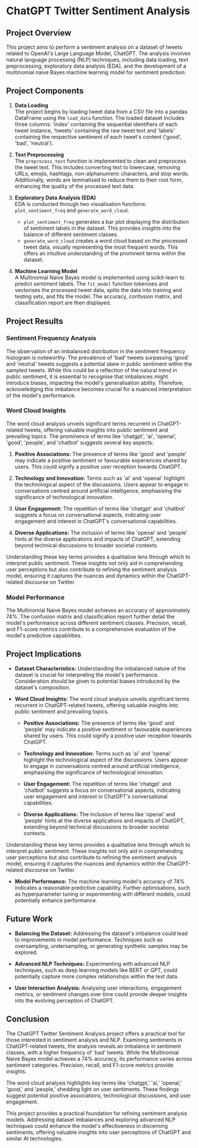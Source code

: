 # ChatGPT Twitter Sentiment Analysis

## Project Overview

This project aims to perform a sentiment analysis on a dataset of tweets related to OpenAI's Large Language Model, ChatGPT. The analysis involves natural language processing (NLP) techniques, including data loading, text preprocessing, exploratory data analysis (EDA), and the development of a multinomial naive Bayes machine learning model for sentiment prediction.

## Project Components

1. **Data Loading**  
   The project begins by loading tweet data from a CSV file into a pandas DataFrame using the `load_data` function. The loaded dataset includes three columns: 'index' containing the sequential identifiers of each tweet instance, 'tweets' containing the raw tweet text and 'labels' containing the respective sentiment of each tweet's content ('good', 'bad', 'neutral').

2. **Text Preprocessing**  
   The `preprocess_text` function is implemented to clean and preprocess the tweet text. This includes converting text to lowercase, removing URLs, emojis, hashtags, non-alphanumeric characters, and stop words. Additionally, words are lemmatised to reduce them to their root form, enhancing the quality of the processed text data.

3. **Exploratory Data Analysis (EDA)**  
   EDA is conducted through two visualisation functions: `plot_sentiment_freq` and `generate_word_cloud`.
   - `plot_sentiment_freq` generates a bar plot displaying the distribution of sentiment labels in the dataset. This provides insights into the balance of different sentiment classes.
   - `generate_word_cloud` creates a word cloud based on the processed tweet data, visually representing the most frequent words. This offers an intuitive understanding of the prominent terms within the dataset.

4. **Machine Learning Model**  
   A Multinomial Naive Bayes model is implemented using scikit-learn to predict sentiment labels. The `fit_model` function tokenises and vectorises the processed tweet data, splits the data into training and testing sets, and fits the model. The accuracy, confusion matrix, and classification report are then displayed.

## Project Results

### Sentiment Frequency Analysis

The observation of an imbalanced distribution in the sentiment frequency histogram is noteworthy. The prevalence of 'bad' tweets surpassing 'good' and 'neutral' tweets suggests a potential skew in public sentiment within the sampled tweets. While this could be a reflection of the natural trend in public sentiment, it is essential to recognise that imbalances might introduce biases, impacting the model's generalisation ability. Therefore, acknowledging this imbalance becomes crucial for a nuanced interpretation of the model's performance.

### Word Cloud Insights

The word cloud analysis unveils significant terms recurrent in ChatGPT-related tweets, offering valuable insights into public sentiment and prevailing topics. The prominence of terms like 'chatgpt', 'ai', 'openai', 'good', 'people', and 'chatbot' suggests several key aspects:

1. **Positive Associations:** The presence of terms like 'good' and 'people' may indicate a positive sentiment or favourable experiences shared by users. This could signify a positive user reception towards ChatGPT.

2. **Technology and Innovation:** Terms such as 'ai' and 'openai' highlight the technological aspect of the discussions. Users appear to engage in conversations centred around artificial intelligence, emphasising the significance of technological innovation.

3. **User Engagement:** The repetition of terms like 'chatgpt' and 'chatbot' suggests a focus on conversational aspects, indicating user engagement and interest in ChatGPT's conversational capabilities.

4. **Diverse Applications:** The inclusion of terms like 'openai' and 'people' hints at the diverse applications and impacts of ChatGPT, extending beyond technical discussions to broader societal contexts.

Understanding these key terms provides a qualitative lens through which to interpret public sentiment. These insights not only aid in comprehending user perceptions but also contribute to refining the sentiment analysis model, ensuring it captures the nuances and dynamics within the ChatGPT-related discourse on Twitter.

### Model Performance

The Multinomial Naive Bayes model achieves an accuracy of approximately 74%. The confusion matrix and classification report further detail the model's performance across different sentiment classes. Precision, recall, and F1-score metrics contribute to a comprehensive evaluation of the model's predictive capabilities.

## Project Implications

- **Dataset Characteristics:** Understanding the imbalanced nature of the dataset is crucial for interpreting the model's performance. Consideration should be given to potential biases introduced by the dataset's composition.

- **Word Cloud Insights:** The word cloud analysis unveils significant terms recurrent in ChatGPT-related tweets, offering valuable insights into public sentiment and prevailing topics.

  - **Positive Associations:** The presence of terms like 'good' and 'people' may indicate a positive sentiment or favourable experiences shared by users. This could signify a positive user reception towards ChatGPT.

  - **Technology and Innovation:** Terms such as 'ai' and 'openai' highlight the technological aspect of the discussions. Users appear to engage in conversations centred around artificial intelligence, emphasising the significance of technological innovation.

  - **User Engagement:** The repetition of terms like 'chatgpt' and 'chatbot' suggests a focus on conversational aspects, indicating user engagement and interest in ChatGPT's conversational capabilities.

  - **Diverse Applications:** The inclusion of terms like 'openai' and 'people' hints at the diverse applications and impacts of ChatGPT, extending beyond technical discussions to broader societal contexts.

Understanding these key terms provides a qualitative lens through which to interpret public sentiment. These insights not only aid in comprehending user perceptions but also contribute to refining the sentiment analysis model, ensuring it captures the nuances and dynamics within the ChatGPT-related discourse on Twitter.

- **Model Performance:** The machine learning model's accuracy of 74% indicates a reasonable predictive capability. Further optimisations, such as hyperparameter tuning or experimenting with different models, could potentially enhance performance.

## Future Work

- **Balancing the Dataset:** Addressing the dataset's imbalance could lead to improvements in model performance. Techniques such as oversampling, undersampling, or generating synthetic samples may be explored.

- **Advanced NLP Techniques:** Experimenting with advanced NLP techniques, such as deep learning models like BERT or GPT, could potentially capture more complex relationships within the text data.

- **User Interaction Analysis:** Analysing user interactions, engagement metrics, or sentiment changes over time could provide deeper insights into the evolving perception of ChatGPT.

## Conclusion

The ChatGPT Twitter Sentiment Analysis project offers a practical tool for those interested in sentiment analysis and NLP. Examining sentiments in ChatGPT-related tweets, the analysis reveals an imbalance in sentiment classes, with a higher frequency of 'bad' tweets. While the Multinomial Naive Bayes model achieves a 74% accuracy, its performance varies across sentiment categories. Precision, recall, and F1-score metrics provide insights.

The word cloud analysis highlights key terms like 'chatgpt,' 'ai,' 'openai,' 'good,' and 'people,' shedding light on user sentiments. These findings suggest potential positive associations, technological discussions, and user engagement.

This project provides a practical foundation for refining sentiment analysis models. Addressing dataset imbalances and exploring advanced NLP techniques could enhance the model's effectiveness in discerning sentiments, offering valuable insights into user perceptions of ChatGPT and similar AI technologies.
